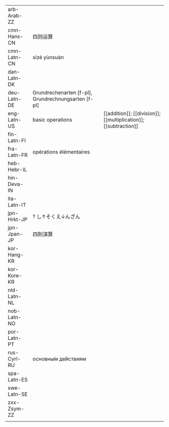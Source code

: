 | | | |
|-|-|-|
| arb-Arab-ZZ |  |  |
| cmn-Hans-CN | 四则运算 |  |
| cmn-Latn-CN | sìzé yùnsuàn |  |
| dan-Latn-DK |  |  |
| deu-Latn-DE | Grundrechenarten [f-pl], Grundrechnungsarten [f-pl] |  |
| eng-Latn-US | basic operations | [[addition]]; [[division]]; [[multiplication]]; [[subtraction]] |
| fin-Latn-FI |  |  |
| fra-Latn-FR | opérations élémentaires |  |
| heb-Hebr-IL |  |  |
| hin-Deva-IN |  |  |
| ita-Latn-IT |  |  |
| jpn-Hrkt-JP | ? し↑そくえ↓んざん |  |
| jpn-Jpan-JP | 四則演算 |  |
| kor-Hang-KR |  |  |
| kor-Kore-KR |  |  |
| nld-Latn-NL |  |  |
| nob-Latn-NO |  |  |
| por-Latn-PT |  |  |
| rus-Cyrl-RU | основны́м де́йствиям |  |
| spa-Latn-ES |  |  |
| swe-Latn-SE |  |  |
| zxx-Zsym-ZZ |  |  |
|  |  |  |
